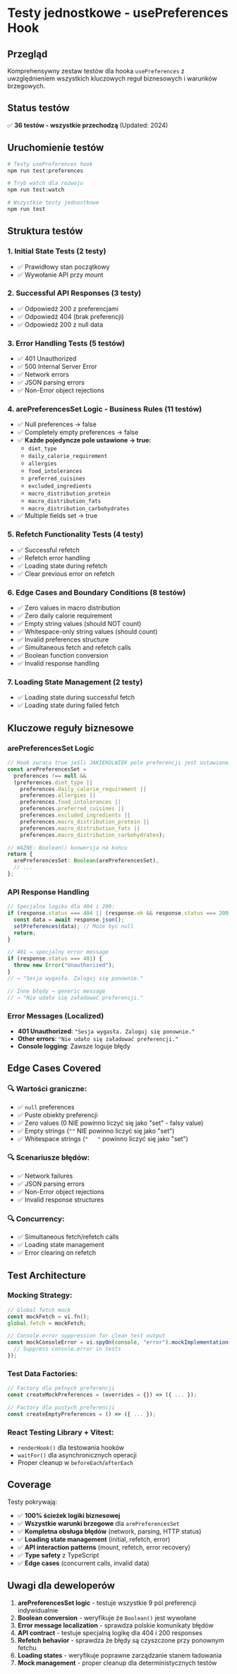 # Testy jednostkowe - usePreferences Hook

## Przegląd

Komprehensywny zestaw testów dla hooka `usePreferences` z uwzględnieniem wszystkich kluczowych reguł biznesowych i warunków brzegowych.

## Status testów

✅ **36 testów - wszystkie przechodzą** (Updated: 2024)

## Uruchomienie testów

```bash
# Testy usePreferences hook
npm run test:preferences

# Tryb watch dla rozwoju
npm run test:watch

# Wszystkie testy jednostkowe
npm run test
```

## Struktura testów

### 1. **Initial State Tests** (2 testy)
- ✅ Prawidłowy stan początkowy
- ✅ Wywołanie API przy mount

### 2. **Successful API Responses** (3 testy)
- ✅ Odpowiedź 200 z preferencjami
- ✅ Odpowiedź 404 (brak preferencji)
- ✅ Odpowiedź 200 z null data

### 3. **Error Handling Tests** (5 testów)
- ✅ 401 Unauthorized
- ✅ 500 Internal Server Error
- ✅ Network errors
- ✅ JSON parsing errors
- ✅ Non-Error object rejections

### 4. **arePreferencesSet Logic - Business Rules** (11 testów)
- ✅ Null preferences → false
- ✅ Completely empty preferences → false
- ✅ **Każde pojedyncze pole ustawione → true:**
  - `diet_type`
  - `daily_calorie_requirement` 
  - `allergies`
  - `food_intolerances`
  - `preferred_cuisines`
  - `excluded_ingredients`
  - `macro_distribution_protein`
  - `macro_distribution_fats`
  - `macro_distribution_carbohydrates`
- ✅ Multiple fields set → true

### 5. **Refetch Functionality Tests** (4 testy)
- ✅ Successful refetch
- ✅ Refetch error handling
- ✅ Loading state during refetch
- ✅ Clear previous error on refetch

### 6. **Edge Cases and Boundary Conditions** (8 testów)
- ✅ Zero values in macro distribution
- ✅ Zero daily calorie requirement
- ✅ Empty string values (should NOT count)
- ✅ Whitespace-only string values (should count)
- ✅ Invalid preferences structure
- ✅ Simultaneous fetch and refetch calls
- ✅ Boolean function conversion
- ✅ Invalid response handling

### 7. **Loading State Management** (2 testy)
- ✅ Loading state during successful fetch
- ✅ Loading state during failed fetch

## Kluczowe reguły biznesowe

### arePreferencesSet Logic
```typescript
// Hook zwraca true jeśli JAKIEKOLWIEK pole preferencji jest ustawione:
const arePreferencesSet =
  preferences !== null &&
  (preferences.diet_type ||
    preferences.daily_calorie_requirement ||
    preferences.allergies ||
    preferences.food_intolerances ||
    preferences.preferred_cuisines ||
    preferences.excluded_ingredients ||
    preferences.macro_distribution_protein ||
    preferences.macro_distribution_fats ||
    preferences.macro_distribution_carbohydrates);

// WAŻNE: Boolean() konwersja na końcu
return {
  arePreferencesSet: Boolean(arePreferencesSet),
  // ...
};
```

### API Response Handling
```typescript
// Specjalna logika dla 404 i 200:
if (response.status === 404 || (response.ok && response.status === 200)) {
  const data = await response.json();
  setPreferences(data); // Może być null
  return;
}

// 401 → specjalny error message
if (response.status === 401) {
  throw new Error("Unauthorized");
}
// → "Sesja wygasła. Zaloguj się ponownie."

// Inne błędy → generic message
// → "Nie udało się załadować preferencji."
```

### Error Messages (Localized)
- **401 Unauthorized**: `"Sesja wygasła. Zaloguj się ponownie."`
- **Other errors**: `"Nie udało się załadować preferencji."`
- **Console logging**: Zawsze loguje błędy

## Edge Cases Covered

### 🔍 **Wartości graniczne:**
- ✅ `null` preferences
- ✅ Puste obiekty preferencji
- ✅ Zero values (0 NIE powinno liczyć się jako "set" - falsy value)
- ✅ Empty strings (`""` NIE powinno liczyć się jako "set")
- ✅ Whitespace strings (`"   "` powinno liczyć się jako "set")

### 🔍 **Scenariusze błędów:**
- ✅ Network failures
- ✅ JSON parsing errors
- ✅ Non-Error object rejections
- ✅ Invalid response structures

### 🔍 **Concurrency:**
- ✅ Simultaneous fetch/refetch calls
- ✅ Loading state management
- ✅ Error clearing on refetch

## Test Architecture

### **Mocking Strategy:**
```typescript
// Global fetch mock
const mockFetch = vi.fn();
global.fetch = mockFetch;

// Console.error suppression for clean test output
const mockConsoleError = vi.spyOn(console, "error").mockImplementation(() => {
  // Suppress console.error in tests
});
```

### **Test Data Factories:**
```typescript
// Factory dla pełnych preferencji
const createMockPreferences = (overrides = {}) => ({ ... });

// Factory dla pustych preferencji
const createEmptyPreferences = () => ({ ... });
```

### **React Testing Library + Vitest:**
- `renderHook()` dla testowania hooków
- `waitFor()` dla asynchronicznych operacji
- Proper cleanup w `beforeEach`/`afterEach`

## Coverage

Testy pokrywają:
- ✅ **100% ścieżek logiki biznesowej**
- ✅ **Wszystkie warunki brzegowe** dla `arePreferencesSet`
- ✅ **Kompletna obsługa błędów** (network, parsing, HTTP status)
- ✅ **Loading state management** (initial, refetch, error)
- ✅ **API interaction patterns** (mount, refetch, error recovery)
- ✅ **Type safety** z TypeScript
- ✅ **Edge cases** (concurrent calls, invalid data)

## Uwagi dla deweloperów

1. **arePreferencesSet logic** - testuje wszystkie 9 pól preferencji indywidualnie
2. **Boolean conversion** - weryfikuje że `Boolean()` jest wywołane
3. **Error message localization** - sprawdza polskie komunikaty błędów
4. **API contract** - testuje specjalną logikę dla 404 i 200 responses
5. **Refetch behavior** - sprawdza że błędy są czyszczone przy ponownym fetchu
6. **Loading states** - weryfikuje poprawne zarządzanie stanem ładowania
7. **Mock management** - proper cleanup dla deterministycznych testów